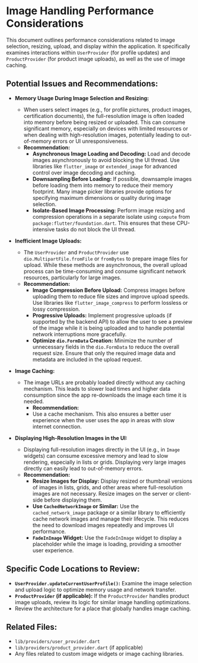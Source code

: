 # Image Handling Performance Considerations

This document outlines performance considerations related to image selection, resizing, upload, and display within the application. It specifically examines interactions within `UserProvider` (for profile updates) and `ProductProvider` (for product image uploads), as well as the use of image caching.

## Potential Issues and Recommendations:

*   **Memory Usage During Image Selection and Resizing:**
    *   When users select images (e.g., for profile pictures, product images, certification documents), the full-resolution image is often loaded into memory before being resized or uploaded. This can consume significant memory, especially on devices with limited resources or when dealing with high-resolution images, potentially leading to out-of-memory errors or UI unresponsiveness.
    *   **Recommendation:**
        *   **Asynchronous Image Loading and Decoding:** Load and decode images asynchronously to avoid blocking the UI thread. Use libraries like `flutter_image` or `extended_image` for advanced control over image decoding and caching.
        *   **Downsampling Before Loading:** If possible, downsample images before loading them into memory to reduce their memory footprint. Many image picker libraries provide options for specifying maximum dimensions or quality during image selection.
        *   **Isolate-Based Image Processing:** Perform image resizing and compression operations in a separate isolate using `compute` from `package:flutter/foundation.dart`. This ensures that these CPU-intensive tasks do not block the UI thread.

*   **Inefficient Image Uploads:**
    *   The `UserProvider` and `ProductProvider` use `dio.MultipartFile.fromFile` or `fromBytes` to prepare image files for upload. While these methods are asynchronous, the overall upload process can be time-consuming and consume significant network resources, particularly for large images.
    *   **Recommendation:**
        *   **Image Compression Before Upload:** Compress images before uploading them to reduce file sizes and improve upload speeds. Use libraries like `flutter_image_compress` to perform lossless or lossy compression.
        *   **Progressive Uploads:** Implement progressive uploads (if supported by the backend API) to allow the user to see a preview of the image while it is being uploaded and to handle potential network interruptions more gracefully.
        *   **Optimize `dio.FormData` Creation:** Minimize the number of unnecessary fields in the `dio.FormData` to reduce the overall request size. Ensure that only the required image data and metadata are included in the upload request.

*   **Image Caching:**
    *  The image URLs are probably loaded directly without any caching mechanism. This leads to slower load times and higher data consumption since the app re-downloads the image each time it is needed.
        *   **Recommendation:**
        * Use a cache mechanism. This also ensures a better user experience when the user uses the app in areas with slow internet connection.

*   **Displaying High-Resolution Images in the UI:**
    *   Displaying full-resolution images directly in the UI (e.g., in `Image` widgets) can consume excessive memory and lead to slow rendering, especially in lists or grids. Displaying very large images directly can easily lead to out-of-memory errors.
    *   **Recommendation:**
        *   **Resize Images for Display:** Display resized or thumbnail versions of images in lists, grids, and other areas where full-resolution images are not necessary. Resize images on the server or client-side before displaying them.
        *   **Use `CachedNetworkImage` or Similar:** Use the `cached_network_image` package or a similar library to efficiently cache network images and manage their lifecycle. This reduces the need to download images repeatedly and improves UI performance.
        *   **`FadeInImage` Widget:** Use the `FadeInImage` widget to display a placeholder while the image is loading, providing a smoother user experience.

## Specific Code Locations to Review:

*   **`UserProvider.updateCurrentUserProfile()`:** Examine the image selection and upload logic to optimize memory usage and network transfer.
*   **`ProductProvider` (if applicable):** If the `ProductProvider` handles product image uploads, review its logic for similar image handling optimizations.
*   Review the architecture for a place that globally handles image caching.

## Related Files:

*   `lib/providers/user_provider.dart`
*   `lib/providers/product_provider.dart` (if applicable)
*   Any files related to custom image widgets or image caching libraries.
